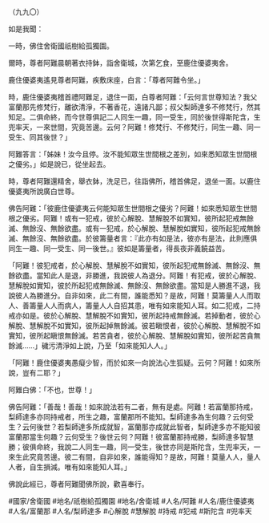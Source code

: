 （九九〇）

如是我聞：

一時，佛住舍衛國祇樹給孤獨園。

爾時，尊者阿難晨朝著衣持鉢，詣舍衛城，次第乞食，至鹿住優婆夷舍。

鹿住優婆夷遙見尊者阿難，疾敷床座，白言：「尊者阿難令坐。」

時，鹿住優婆夷稽首禮阿難足，退住一面，白尊者阿難：「云何言世尊知法？我父富蘭那先修梵行，離欲清淨，不著香花，遠諸凡鄙；叔父梨師達多不修梵行，然其知足。二俱命終，而今世尊俱記二人同生一趣，同一受生，同於後世得斯陀含，生兜率天，一來世間，究竟苦邊。云何？阿難！修梵行、不修梵行，同生一趣、同一受生、同其後世？」

阿難答言：「姊妹！汝今且停。汝不能知眾生世間根之差別，如來悉知眾生世間根之優劣。」如是說已，從坐起去。

時，尊者阿難還精舍，舉衣鉢，洗足已，往詣佛所，稽首佛足，退坐一面。以鹿住優婆夷所說廣白世尊。

佛告阿難：「彼鹿住優婆夷云何能知眾生世間根之優劣？阿難！如來悉知眾生世間根之優劣。阿難！或有一犯戒，彼於心解脫、慧解脫不如實知，彼所起犯戒無餘滅、無餘沒、無餘欲盡。或有一犯戒，於心解脫、慧解脫如實知，彼所起犯戒無餘滅、無餘沒、無餘欲盡。於彼籌量者言：『此亦有如是法，彼亦有是法，此則應俱同生一趣、同一受生、同一後世。』彼如是籌量者，得長夜非義饒益苦。

「阿難！彼犯戒者，於心解脫、慧解脫不如實知，彼所起犯戒無餘滅、無餘沒、無餘欲盡。當知此人是退，非勝進，我說彼人為退分。阿難！有犯戒，彼於心解脫、慧解脫如實知，彼於所起犯戒無餘滅、無餘沒、無餘欲盡。當知是人勝進不退，我說彼人為勝進分。自非如來，此二有間，誰能悉知？是故，阿難！莫籌量人人而取人、善籌量人人而病人，籌量人人自招其患，唯有如來能知人耳。如二犯戒，二持戒亦如是。彼於心解脫、慧解脫不如實知，彼所起持戒無餘滅。若掉動者，彼於心解脫、慧解脫不如實知，彼所起掉無餘滅。彼若瞋恨者，彼於心解脫、慧解脫不如實知，彼所起瞋恨無餘滅。若苦貪者，彼於心解脫、慧解脫如實知，彼所起苦貪無餘滅……」穢污清淨如上說，乃至「如來能知人人。」

「阿難！鹿住優婆夷愚癡少智，而於如來一向說法心生狐疑。云何？阿難！如來所說，豈有二耶？」

阿難白佛：「不也，世尊！」

佛告阿難：「善哉！善哉！如來說法若有二者，無有是處。阿難！若富蘭那持戒，梨師達多亦同持戒者，所生之趣，富蘭那所不能知。梨師達多為生何趣？云何受生？云何後世？若梨師達多所成就智，富蘭那亦成就此智者，梨師達多亦不能知彼富蘭那當生何趣？云何受生？後世云何？阿難！彼富蘭那持戒勝，梨師達多智慧勝；彼俱命終，我說二人同生一趣，同一受生，後世亦同是斯陀含，生兜率天，一來生此究竟苦邊。彼二有間，自非如來，誰能得知？是故，阿難！莫量人人，量人人者，自生損減。唯有如來能知人耳。」

佛說此經已，尊者阿難聞佛所說，歡喜奉行。

#國家/舍衛國
#地名/祇樹給孤獨園
#地名/舍衛城
#人名/阿難
#人名/鹿住優婆夷
#人名/富蘭那
#人名/梨師達多
#心解脫
#慧解脫
#持戒
#犯戒
#斯陀含
#兜率天
